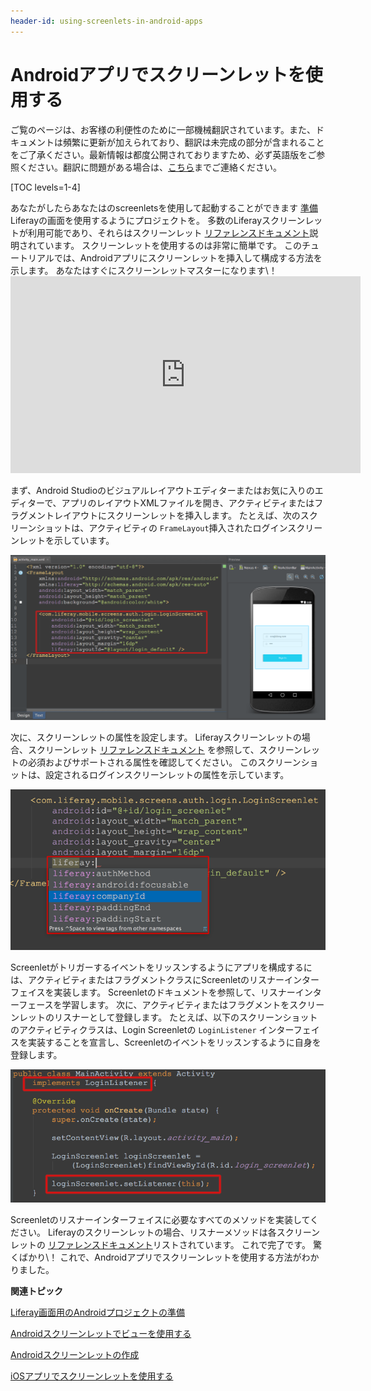 ```yaml
---
header-id: using-screenlets-in-android-apps
---
```


# Androidアプリでスクリーンレットを使用する

<p class="alert alert-info"><span class="wysiwyg-color-blue120">ご覧のページは、お客様の利便性のために一部機械翻訳されています。また、ドキュメントは頻繁に更新が加えられており、翻訳は未完成の部分が含まれることをご了承ください。最新情報は都度公開されておりますため、必ず英語版をご参照ください。翻訳に問題がある場合は、<a href="mailto:support-content-jp@liferay.com">こちら</a>までご連絡ください。</span></p>

[TOC levels=1-4]

あなたがしたらあなたはのscreenletsを使用して起動することができます [準備](/docs/7-1/tutorials/-/knowledge_base/t/preparing-android-projects-for-liferay-screens) Liferayの画面を使用するようにプロジェクトを。 多数のLiferayスクリーンレットが利用可能であり、それらはスクリーンレット [リファレンスドキュメント](/docs/7-1/reference/-/knowledge_base/r/screenlets-in-liferay-screens-for-android)説明されています。 スクリーンレットを使用するのは非常に簡単です。 このチュートリアルでは、Androidアプリにスクリーンレットを挿入して構成する方法を示します。 あなたはすぐにスクリーンレットマスターになります\！ <iframe width="560" height="315" src="https://www.youtube.com/embed/TZ09fbV9UuU" frameborder="0" allowfullscreen mark="crwd-mark"></iframe>

まず、Android Studioのビジュアルレイアウトエディターまたはお気に入りのエディターで、アプリのレイアウトXMLファイルを開き、アクティビティまたはフラグメントレイアウトにスクリーンレットを挿入します。 たとえば、次のスクリーンショットは、アクティビティの `FrameLayout`挿入されたログインスクリーンレットを示しています。

![図1：Android Studioのアクティビティのレイアウトにあるログインスクリーンレットです。](../../../images/screens-android-insert-screenlet.png)

次に、スクリーンレットの属性を設定します。 Liferayスクリーンレットの場合、スクリーンレット [リファレンスドキュメント](/docs/7-1/reference/-/knowledge_base/r/screenlets-in-liferay-screens-for-android) を参照して、スクリーンレットの必須およびサポートされる属性を確認してください。 このスクリーンショットは、設定されるログインスクリーンレットの属性を示しています。

![図2：アプリのレイアウトXMLファイルを介してスクリーンレットの属性を設定できます。](../../../images/screens-android-screenlet-attributes.png)

Screenletがトリガーするイベントをリッスンするようにアプリを構成するには、アクティビティまたはフラグメントクラスにScreenletのリスナーインターフェイスを実装します。 Screenletのドキュメントを参照して、リスナーインターフェースを学習します。 次に、アクティビティまたはフラグメントをスクリーンレットのリスナーとして登録します。 たとえば、以下のスクリーンショットのアクティビティクラスは、Login Screenletの `LoginListener` インターフェイスを実装することを宣言し、Screenletのイベントをリッスンするように自身を登録します。

![図3：アクティビティクラスまたはフラグメントクラスにScreenletのリスナーを実装します。](../../../images/screens-android-screenlet-listener.png)

Screenletのリスナーインターフェイスに必要なすべてのメソッドを実装してください。 Liferayのスクリーンレットの場合、リスナーメソッドは各スクリーンレットの [リファレンスドキュメント](/docs/7-1/reference/-/knowledge_base/r/screenlets-in-liferay-screens-for-android)リストされています。 これで完了です。 驚くばかり\！ これで、Androidアプリでスクリーンレットを使用する方法がわかりました。

**関連トピック**

[Liferay画面用のAndroidプロジェクトの準備](/docs/7-1/tutorials/-/knowledge_base/t/preparing-android-projects-for-liferay-screens)

[Androidスクリーンレットでビューを使用する](/docs/7-1/tutorials/-/knowledge_base/t/using-views-in-android-screenlets)

[Androidスクリーンレットの作成](/docs/7-1/tutorials/-/knowledge_base/t/creating-android-screenlets)

[iOSアプリでスクリーンレットを使用する](/docs/7-1/tutorials/-/knowledge_base/t/using-screenlets-in-ios-apps)
